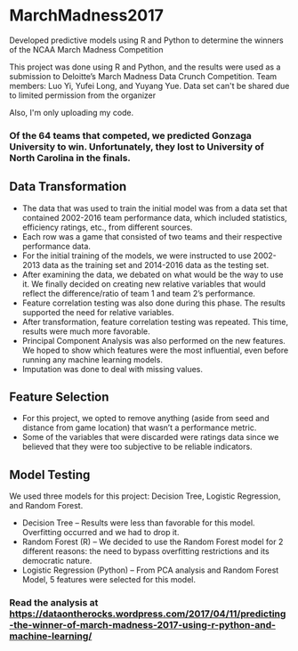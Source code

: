 # MarchMadness2017
Developed predictive models using R and Python to determine the winners of the NCAA March Madness Competition

This project was done using R and Python, and the results were used as a submission to Deloitte’s March Madness Data Crunch Competition. Team members: Luo Yi, Yufei Long, and Yuyang Yue. Data set can't be shared due to limited permission from the organizer

Also, I'm only uploading my code.

### Of the 64 teams that competed, we predicted Gonzaga University to win. Unfortunately, they lost to University of North Carolina in the finals.

## Data Transformation
- The data that was used to train the initial model was from a data set that contained 2002-2016 team performance data, which included statistics, efficiency ratings, etc.,  from different sources. 
- Each row was a game that consisted of two teams and their respective performance data. 
- For the initial training of the models, we were instructed to use 2002-2013 data as the training set and 2014-2016 data as the testing set. 
- After examining the data, we debated on what would be the way to use it. We finally decided on creating new relative variables that would reflect the difference/ratio of team 1 and team 2’s performance. 
- Feature correlation testing was also done during this phase. The results supported the need for relative variables.
- After transformation, feature correlation testing was repeated. This time, results were much more favorable. 
- Principal Component Analysis was also performed on the new features. We hoped to show which features were the most influential, even before running any machine learning models. 
- Imputation was done to deal with missing values. 

## Feature Selection
- For this project, we opted to remove anything (aside from seed and distance from game location) that wasn’t a performance metric. 
- Some of the variables that were discarded were ratings data since we believed that they were too subjective to be reliable indicators.

## Model Testing
We used three models for this project: Decision Tree, Logistic Regression, and Random Forest.
- Decision Tree – Results were less than favorable for this model. Overfitting occurred and we had to drop it.
- Random Forest (R) – We decided to use the Random Forest model for 2 different reasons: the need to bypass overfitting restrictions and its democratic nature.
- Logistic Regression (Python) – From PCA analysis and Random Forest Model, 5 features were selected for this model. 

### Read the analysis at https://dataontherocks.wordpress.com/2017/04/11/predicting-the-winner-of-march-madness-2017-using-r-python-and-machine-learning/
